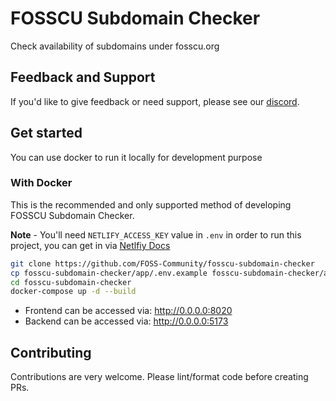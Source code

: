 # FOSSCU Subdomain Checker

Check availability of subdomains under fosscu.org

## Feedback and Support

If you'd like to give feedback or need support, please see our [discord](https://discord.com/invite/hJ2utJX2j5).

## Get started

You can use docker to run it locally for development purpose

### With Docker

This is the recommended and only supported method of developing FOSSCU Subdomain Checker.

**Note** - You'll need `NETLIFY_ACCESS_KEY` value in `.env` in order to run this project, you can get in via [Netlfiy Docs](https://docs.netlify.com/api/get-started/)

```bash
git clone https://github.com/FOSS-Community/fosscu-subdomain-checker
cp fosscu-subdomain-checker/app/.env.example fosscu-subdomain-checker/app/.env
cd fosscu-subdomain-checker
docker-compose up -d --build
```

* Frontend can be accessed via: <http://0.0.0.0:8020>
* Backend can be accessed via: <http://0.0.0.0:5173>



## Contributing

Contributions are very welcome. Please lint/format code before creating PRs.

